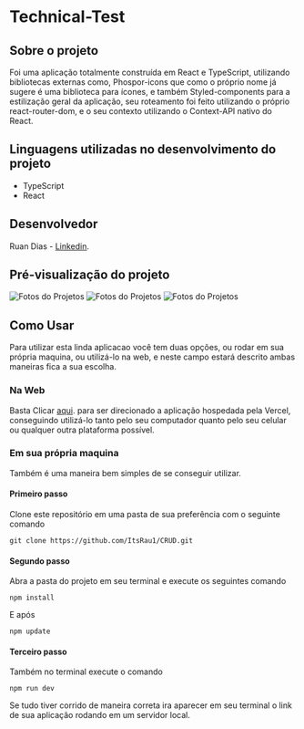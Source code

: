 # Technical-Test

## Sobre o projeto

Foi uma aplicação totalmente construída em React e TypeScript, utilizando bibliotecas externas como, 
Phospor-icons que como o próprio nome já sugere é uma biblioteca para ícones, e também Styled-components 
para a estilização geral da aplicação, seu roteamento foi feito utilizando o próprio react-router-dom, 
e o seu contexto utilizando o Context-API nativo do React.

## Linguagens utilizadas no desenvolvimento do projeto

- TypeScript
- React

## Desenvolvedor

Ruan Dias - [Linkedin](https://www.linkedin.com/in/ruan-dias-611887238/).

## Pré-visualização do projeto

![Fotos do Projetos](https://i.ibb.co/x5hn9gH/home-post.png)
![Fotos do Projetos](https://i.ibb.co/JqhGvhG/post.png)
![Fotos do Projetos](https://i.ibb.co/P9sCJ0B/user.png)

## Como Usar

Para utilizar esta linda aplicacao você tem duas opções, ou rodar em sua própria maquina, ou
utilizá-lo na web, e neste campo estará descrito ambas maneiras fica a sua escolha.

### Na Web

Basta Clicar [aqui](https://technical-test-iota.vercel.app/). para ser direcionado a
aplicação hospedada pela Vercel, conseguindo utilizá-lo tanto pelo seu computador 
quanto pelo seu celular ou qualquer outra plataforma possível.

### Em sua própria maquina

Também é uma maneira bem simples de se conseguir utilizar.

#### Primeiro passo

Clone este repositório em uma pasta de sua preferência com o seguinte comando 

`git clone https://github.com/ItsRau1/CRUD.git`

#### Segundo passo 

Abra a pasta do projeto em seu terminal e execute os seguintes comando 

`npm install`

E após

`npm update`

#### Terceiro passo

Também no terminal execute o comando 

`npm run dev`

Se tudo tiver corrido de maneira correta ira aparecer em seu terminal o link
de sua aplicação rodando em um servidor local.
